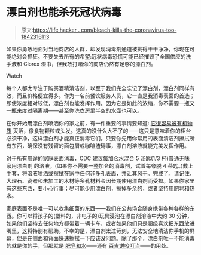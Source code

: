 # 漂白剂也能杀死冠状病毒

> 原文:[https://life hacker . com/bleach-kills-the-coronavirus-too-1842316113](https://lifehacker.com/bleach-kills-the-coronavirus-too-1842316113)

如果你勇敢地面对当地商店的人群，却发现消毒剂通道被挑得干干净净，你现在可能绝对会抓狂。不要失去所有的希望:冠状病毒恐慌可能已经摧毁了全国供应的洗手液和 Clorox 湿巾，但我敢打赌你的商店仍然有足够的漂白剂。

Watch

每个人都太专注于购买酒精清洁剂，以至于我们完全忘记了漂白剂，漂白剂同样有效，而且价格便宜得多。作为一名前餐饮服务人员，它一直是我消毒表面的首选；即使浓度相对较低，漂白剂也能发挥作用。因为它是如此的浓缩，你不需要一瓶又一瓶来度过隔离期——甚至你洗衣房里半空的水壶也可以。

在你开始用漂白剂喷洒你的家之前，有一件重要的事情要知道: [它很容易被有机物质](https://www.ncbi.nlm.nih.gov/books/NBK214356/) 灭活，像食物颗粒或头发。这真的没什么大不了的——这只是意味着你的柜台必须干净，这样漂白剂才能真正消毒它们。只要你先用你常用的表面清洁剂擦拭所有东西，确保没有残留的面包屑或咖啡渣碍事，漂白剂溶液就能完美发挥作用。

对于所有用途的家庭表面消毒，CDC 建议每加仑水混合 5 汤匙(1/3 杯)普通无味家用漂白剂 的溶液。(如果你不需要一整加仑的消毒剂，试着每夸脱 4 茶匙。)戴上手套，将溶液喷洒或擦拭在家中任何非多孔表面，并让其风干。完成了。请记住，大理石、瓷器和未加工的木材等多孔材料会因长期使用漂白剂而受损。如果你家里有这些东西，要小心行事；尽可能少用漂白剂，擦掉多余的，或者坚持用肥皂和热水。

家庭表面不是唯一可以收集细菌的东西——我们在公共场合随身携带各种各样的东西。你可以将孩子的(塑料的，非电子的)玩具浸泡在漂白剂溶液中大约 30 分钟，如果他们坚持去任何地方都带着一辆卡车，或者如果他们只是超级喜欢把东西放进嘴里，这将特别有帮助。不幸的是，漂白剂太过苛刻，无法安全地清洁你手机的屏幕，但是在侧面和背面快速擦拭一下应该没问题。除了那个，漂白剂唯一不能消毒的就是你的手，但那就是 [肥皂和水](https://vitals.lifehacker.com/how-to-actually-wash-germs-off-your-hands-1838626406)——还有 [百吉饼咬叮当](https://vitals.lifehacker.com/instead-of-happy-birthday-wash-your-hands-to-the-pizza-1842032115)——的用处。